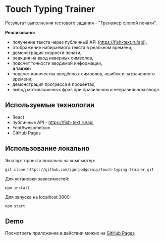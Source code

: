 # Touch Typing Trainer

Результат выполнения тестового задания - "Тренажер слепой печати".

**Реализовано:**

- получение текста через публичный API (https://fish-text.ru/api),
- отображение набираемого текста в реальном времени,
- демонстрация скорости печати,
- реакция на ввод неверных символов,
- подсчет точности вводимой информации,<br>
**а также:**
- подсчет количества введённых символов, ошибок и затраченного времени,
- демонстрация прогресса в процентах,
- вывод мотивационных фраз при правильном и неправильном вводе.

## Используемые технологии

- React
- публичные API - https://fish-text.ru/api
- FontAwesomeIcon
- GitHub Pages

## Использование локально

Экспорт проекта локально на компьютер:

```
git clone https://github.com/igorpodgorniy/touch-typing-trainer.git
```

Для установки зависимостей:

```
npm install
```

Для запуска на localhost:3000:

```
npm start
```

## Demo

Посмотреть приложение в действии можно на [GitHub Pages](https://igorpodgorniy.github.io/touch-typing-trainer/)
